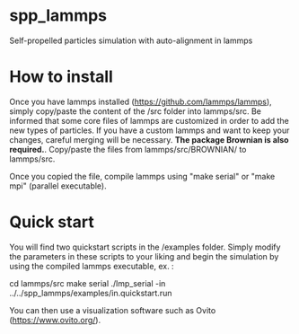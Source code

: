 # spp_lammps
Self-propelled particles simulation with auto-alignment in lammps

# How to install

Once you have lammps installed (<https://github.com/lammps/lammps>), simply copy/paste the content of the /src folder into lammps/src.
Be informed that some core files of lammps are customized in order to add the new types of particles. If you have a custom lammps and want to keep your changes, careful merging will be necessary.
**The package Brownian is also required.**. Copy/paste the files from lammps/src/BROWNIAN/ to lammps/src.

Once you copied the file, compile lammps using "make serial" or "make mpi" (parallel executable).


# Quick start

You will find two quickstart scripts in the /examples folder. Simply modify the parameters in these scripts to your liking and begin the simulation by using the compiled lammps executable, ex. :

  cd lammps/src
  make serial
  ./lmp_serial -in ../../spp_lammps/examples/in.quickstart.run

You can then use a visualization software such as Ovito (<https://www.ovito.org/>).
